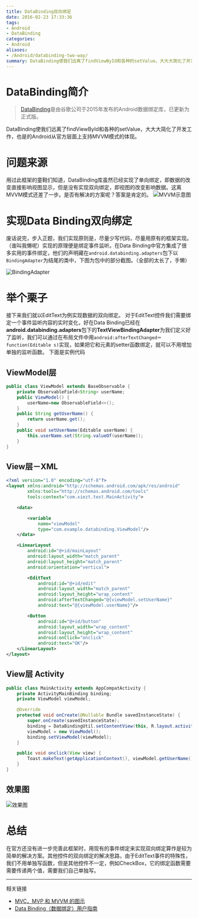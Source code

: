 ```yaml
---
title: DataBinding双向绑定
date: 2016-02-23 17:33:36
tags: 
- Android 
- DataBinding
categories:
- Android
aliases:
- /Android/databinding-two-way/
summary: DataBinding使我们远离了findViewById和各种的setValue，大大大简化了开发工作，也是的Android从官方层面上支持MVVM模式的体现。但是只有单向绑定,没有双向绑定
---
```

# DataBinding简介
 > [DataBinding](http://developer.android.com/intl/zh-cn/tools/data-binding/guide.html)是由谷歌公司于2015年发布的Android数据绑定库，已更新为正式版。
 
 
 DataBinding使我们远离了findViewById和各种的setValue，大大大简化了开发工作，也是的Android从官方层面上支持MVVM模式的体现。

 # 问题来源
 用过此框架的童鞋们知道，DataBinding库虽然已经实现了单向绑定，即数据的改变直接影响视图显示，但是没有实现双向绑定，即视图的改变影响数据。这离MVVM模式还差了一步。是否有解决的方案呢？答案是肯定的。
![MVVM示意图](https://xietzt-blog.oss-cn-beijing.aliyuncs.com/blogMVVM.png)
# 实现Data Binding双向绑定
废话说完，步入正题，我们实现原则是，尽量少写代码，尽量用原有的框架实现。（谁叫我懒呢）实现的原理便是绑定事件监听。在Data Binding中官方集成了很多实用的事件绑定，他们的声明藏在`android.databinding.adapters`包下以`BindingAdapter`为结尾的类中，下图为包中的部分截图。（全部的太长了，手懒）

![BindingAdapter](https://xietzt-blog.oss-cn-beijing.aliyuncs.com/blogBindingAdapter.png)

# 举个栗子
接下来我们就以EditText为例实现数据的双向绑定。 对于EditText控件我们需要绑定一个事件监听内容的实时变化，好在Data Binding已经在**android.databinding.adapters**包下的**TextViewBindingAdapter**为我们定义好了监听，我们可以通过在布局文件中用`android:afterTextChanged＝function(Editable s)`实现，如果把它和元素的setter函数绑定，就可以不用增加单独的监听函数。 下面是实例代码
## ViewModel层
```java
public class ViewModel extends BaseObservable {
    private ObservableField<String> userName; 
    public ViewModel() { 
        userName=new ObservableField<>(); 
    } 
    public String getUserName() {
        return userName.get(); 
    } 
    public void setUserName(Editable userName) { 
        this.userName.set(String.valueOf(userName)); 
    } 
}
```

## View层－XML

```xml
<?xml version="1.0" encoding="utf-8"?>
<layout xmlns:android="http://schemas.android.com/apk/res/android"
        xmlns:tools="http://schemas.android.com/tools"
        tools:context="com.xiezt.test.MainActivity">

    <data>

        <variable
            name="viewModel"
            type="com.example.databinding.ViewModel"/>
    </data>

    <LinearLayout
        android:id="@+id/mainLayout"
        android:layout_width="match_parent"
        android:layout_height="match_parent"
        android:orientation="vertical">

        <EditText
            android:id="@+id/edit"
            android:layout_width="match_parent"
            android:layout_height="wrap_content"
            android:afterTextChanged="@{viewModel.setUserName}"
            android:text="@{viewModel.userName}"/>

        <Button
            android:id="@+id/button"
            android:layout_width="wrap_content"
            android:layout_height="wrap_content"
            android:onClick="onclick"
            android:text="OK"/>
    </LinearLayout>
</layout>
```

## View层 Activity

```java
public class MainActivity extends AppCompatActivity {
    private ActivityMainBinding binding;
    private ViewModel viewModel;

    @Override
    protected void onCreate(@Nullable Bundle savedInstanceState) {
        super.onCreate(savedInstanceState);
        binding = DataBindingUtil.setContentView(this, R.layout.activity_main);
        viewModel = new ViewModel();
        binding.setViewModel(viewModel);
    }

    public void onclick(View view) {
        Toast.makeText(getApplicationContext(), viewModel.getUserName(), Toast.LENGTH_LONG).show();
    }
}
```

## 效果图
![效果图](https://xietzt-blog.oss-cn-beijing.aliyuncs.com/blogdatabinding_two_way.gif)

# 总结
在官方还没有进一步完善此框架时，用现有的事件绑定来实现双向绑定算作是较为简单的解决方案。其他控件的双向绑定的解决思路，由于EditText事件的特殊性，我们不用单独写函数，但是其他控件不一定，例如CheckBox，它的绑定函数需要需要传递两个值，需要我们自己单独写。

---
相关链接
- [MVC，MVP 和 MVVM 的图示](http://www.ruanyifeng.com/blog/2015/02/mvcmvp_mvvm.html)
- [Data Binding（数据绑定）用户指南](http://www.jianshu.com/p/b1df61a4df77)
